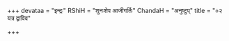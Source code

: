 +++
devataa = "इन्द्रः"
RShiH = "शुनःशेप आजीगर्तिः"
ChandaH = "अनुष्टुप्"
title = "०२ यत्र द्वाविव"

+++
